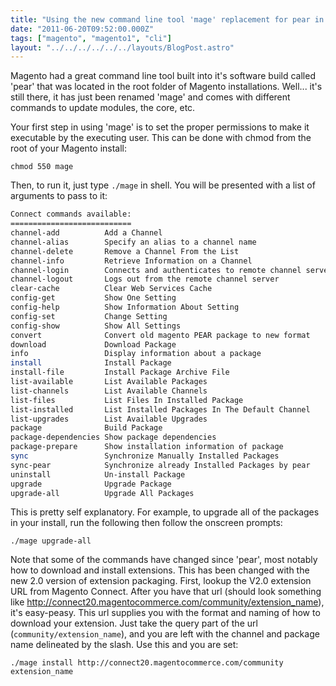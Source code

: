 ```yaml
---
title: "Using the new command line tool 'mage' replacement for pear in Magento"
date: "2011-06-20T09:52:00.000Z"
tags: ["magento", "magento1", "cli"]
layout: "../../../../../../layouts/BlogPost.astro"
---
```


Magento had a great command line tool built into it's software build called 'pear' that was located in the root folder of Magento installations. Well... it's still there, it has just been renamed 'mage' and comes with different commands to update modules, the core, etc.

Your first step in using 'mage' is to set the proper permissions to make it executable by the executing user. This can be done with chmod from the root of your Magento install:

`chmod 550 mage`

Then, to run it, just type `./mage` in shell. You will be presented with a list of arguments to pass to it:

```bash
Connect commands available:
===========================
channel-add          Add a Channel       
channel-alias        Specify an alias to a channel name
channel-delete       Remove a Channel From the List
channel-info         Retrieve Information on a Channel
channel-login        Connects and authenticates to remote channel server
channel-logout       Logs out from the remote channel server
clear-cache          Clear Web Services Cache
config-get           Show One Setting    
config-help          Show Information About Setting
config-set           Change Setting      
config-show          Show All Settings   
convert              Convert old magento PEAR package to new format
download             Download Package    
info                 Display information about a package
install              Install Package     
install-file         Install Package Archive File
list-available       List Available Packages
list-channels        List Available Channels
list-files           List Files In Installed Package
list-installed       List Installed Packages In The Default Channel
list-upgrades        List Available Upgrades
package              Build Package       
package-dependencies Show package dependencies
package-prepare      Show installation information of package
sync                 Synchronize Manually Installed Packages
sync-pear            Synchronize already Installed Packages by pear
uninstall            Un-install Package  
upgrade              Upgrade Package     
upgrade-all          Upgrade All Packages
```

This is pretty self explanatory. For example, to upgrade all of the packages in your install, run the following then follow the onscreen prompts:

`./mage upgrade-all`

Note that some of the commands have changed since 'pear', most notably how to download and install extensions. This has been changed with the new 2.0 version of extension packaging. First, lookup the V2.0 extension URL from Magento Connect. After you have that url (should look something like http://connect20.magentocommerce.com/community/extension_name), it's easy-peasy. This url supplies you with the format and naming of how to download your extension. Just take the query part of the url (`community/extension_name`), and you are left with the channel and package name delineated by the slash. Use this and you are set:

`./mage install http://connect20.magentocommerce.com/community extension_name`
